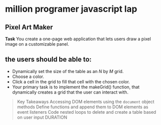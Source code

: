 # million programer javascript lap
## Pixel Art Maker
**Task**
You create a one-page web application that lets users draw a pixel image on a customizable panel.

## the users should be able to:

* Dynamically set the size of the table as an _N_ by _M_ grid.
* Choose a color.
* Click a cell in the grid to fill that cell with the chosen color.
* Your primary task is to implement the makeGrid() function, that dynamically creates a grid that the user can interact with.

> Key Takeaways
Accessing DOM elements using the `document` object methods
Define functions and append them to DOM elements as event listeners
Code nested loops to delete and create a table based on user input
DURATION

